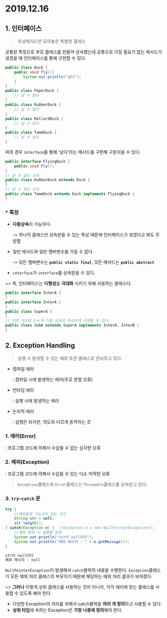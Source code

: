 # 2019.12.16

## 1. 인터페이스

> 추상메서드만 모아놓은 특별한 클래스

공통된 특징으로 부모 클래스를 만들어 상속했는데 공통으로 가질 필요가 없는 메서드가 생겼을 때 인터페이스를 통해 구현할 수 있다.

```java
public class Duck {
    public void fly(){
        System.out.println("날다");
    }
}
public class PaperDuck {
    // 날 수 없다
}
public class RubberDuck {
    // 날 수 없다
}
public class MallardDuck {
    // 날 수 있다
}
public class TameDuck {
    // 날 수 있다
}
```

위의 경우 `interface`를 통해 '날다'라는 메서드를 구현해 구분지을 수 있다.

```java
public interface FlyingDuck {
    public void Fly();
}
// 날 수 없는 오리
public class RubberDuck extends Duck { 
}
// 날 수 있는 오리
public class TameDuck extends Duck implements FlyingDuck {
}
```

### * 특징

* **다중상속**이 가능하다.

  -> 하나의 클래스만 상속받을 수 있는 특성 때문에 인터페이스가 생겼다고 봐도 무방함

* 일반 메서드와 일반 멤버변수를 가질 수 없다.

  -> 모든 멤버변수는 **`public static final`**, 모든 메서드는 **`public abstract`**

* `interface`가 `interface`를 상속받을 수 있다.

=> 즉, 인터페이스는 **다형성**을 **극대화** 시키기 위해 사용하는 클래스다.

```java
public interface InterA {
}
public interface InterA {
}
public class SuperA {
}
// 이런 식으로 C++의 다중 상속과 비슷하게 구현할 수 있다.
public class SubA extends SuperA implements InterA, InterB {
}
```

## 2. Exception Handling

> 실행 시 발생할 수 있는 예외 또한 클래스로 관리하고 있다.

* 컴파일 에러

  : 컴파일 시에 발생하는 에러(주로 문법 오류)

* 런타임 에러

  : 실행 시에 발생하는 에러

* 논리적 에러

  : 실행은 되지만, 의도와 다르게 동작하는 것

### 1. 에러(Error)

: 프로그램 코드에 의해서 수습될 수 없는 심각한 오류

### 2. 예외(Exception)

: 프로그램 코드에 의해서 수습될 수 있는 다소 미약한 오류

> `Exception`클래스와 `Error`클래스는 `Throwable`클래스를 상속받고 있다.

### 3. `try`-`catch` 문

```java
try {
    //예외발생 가능성이 있는 코드
    String str = null;
    str.length();
} catch(Exception e) {	//Exception e = new NullPointerException();
    //예외 발생 시 실행할 문장
    System.out.println("str이 null이다");
	System.out.println("예외 메시지 : " + e.getMessage());
}
```

```markdown
str이 null이다
예외 메시지 : null
```

`NullPointerException`이 발생해서 `catch`블럭의 내용을 수행한다. `Exception`클래스가 모든 예외 처리 클래스의 부모이기 때문에 해당하는 예외 처리 결과가 보여졌다.

=> **그러나** 이렇게 상위 클래스를 사용하는 것이 아니라, 각각 에러에 맞는 클래스를 사용할 수 있도록 해야 한다.

* 다양한 Exception의 처리를 위해서 catch블럭을 **여러 개 정의**하고 사용할 수 있다.
* **상위 타입**에 속하는 Exception은 **가장 나중에 정의**해야 한다.